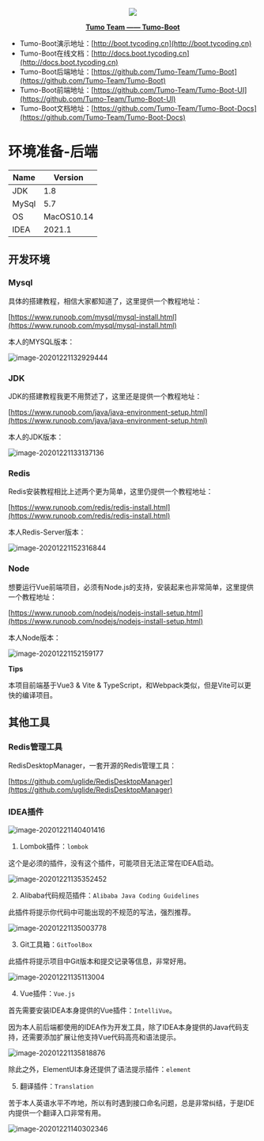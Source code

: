 <p align="center">
    <img src="http://cdn.tycoding.cn/MIK-WxRzP9.png" />
</p>
<p align="center">
    <a href="https://github.com/Tumo-Team" target="_blank">
        <strong>Tumo Team —— Tumo-Boot</strong>
    </a>
</p>


- Tumo-Boot演示地址：[http://boot.tycoding.cn](http://boot.tycoding.cn)
- Tumo-Boot在线文档：[http://docs.boot.tycoding.cn](http://docs.boot.tycoding.cn)
- Tumo-Boot后端地址：[https://github.com/Tumo-Team/Tumo-Boot](https://github.com/Tumo-Team/Tumo-Boot)
- Tumo-Boot前端地址：[https://github.com/Tumo-Team/Tumo-Boot-UI](https://github.com/Tumo-Team/Tumo-Boot-UI)
- Tumo-Boot文档地址：[https://github.com/Tumo-Team/Tumo-Boot-Docs](https://github.com/Tumo-Team/Tumo-Boot-Docs)



# 环境准备-后端

| Name  | Version    |
| ----- | ---------- |
| JDK   | 1.8        |
| MySql | 5.7        |
| OS    | MacOS10.14 |
| IDEA  | 2021.1     |

## 开发环境

### Mysql

具体的搭建教程，相信大家都知道了，这里提供一个教程地址：

[https://www.runoob.com/mysql/mysql-install.html](https://www.runoob.com/mysql/mysql-install.html)

本人的MYSQL版本：

![image-20201221132929444](http://cdn.tycoding.cn/20201221132950.png)

### JDK

JDK的搭建教程我更不用赘述了，这里还是提供一个教程地址：

[https://www.runoob.com/java/java-environment-setup.html](https://www.runoob.com/java/java-environment-setup.html)

本人的JDK版本：

![image-20201221133137136](http://cdn.tycoding.cn/20201221133137.png)

### Redis

Redis安装教程相比上述两个更为简单，这里仍提供一个教程地址：

[https://www.runoob.com/redis/redis-install.html](https://www.runoob.com/redis/redis-install.html)

本人Redis-Server版本：

![image-20201221152316844](http://cdn.tycoding.cn/20201221152316.png)

### Node

想要运行Vue前端项目，必须有Node.js的支持，安装起来也非常简单，这里提供一个教程地址：

[https://www.runoob.com/nodejs/nodejs-install-setup.html](https://www.runoob.com/nodejs/nodejs-install-setup.html)

本人Node版本：

![image-20201221152159177](http://cdn.tycoding.cn/20201221152159.png)

**Tips**

本项目前端基于Vue3 & Vite & TypeScript，和Webpack类似，但是Vite可以更快的编译项目。

## 其他工具

### Redis管理工具

RedisDesktopManager，一套开源的Redis管理工具：

[https://github.com/uglide/RedisDesktopManager](https://github.com/uglide/RedisDesktopManager)

### IDEA插件

![image-20201221140401416](http://cdn.tycoding.cn/20201221140401.png)

1. Lombok插件：`lombok`

这个是必须的插件，没有这个插件，可能项目无法正常在IDEA启动。

![image-20201221135352452](http://cdn.tycoding.cn/20201221135352.png)

2. Alibaba代码规范插件：`Alibaba Java Coding Guidelines`

此插件将提示你代码中可能出现的不规范的写法，强烈推荐。

![image-20201221135003778](http://cdn.tycoding.cn/20201221135003.png)

3. Git工具箱：`GitToolBox`

此插件将提示项目中Git版本和提交记录等信息，非常好用。

![image-20201221135113004](http://cdn.tycoding.cn/20201221135113.png)

4. Vue插件：`Vue.js`

首先需要安装IDEA本身提供的Vue插件：`IntelliVue`。

因为本人前后端都使用的IDEA作为开发工具，除了IDEA本身提供的Java代码支持，还需要添加扩展让他支持Vue代码高亮和语法提示。

![image-20201221135818876](http://cdn.tycoding.cn/20201221135819.png)

除此之外，ElementUI本身还提供了语法提示插件：`element`

5. 翻译插件：`Translation`

苦于本人英语水平不咋地，所以有时遇到接口命名问题，总是非常纠结，于是IDE内提供一个翻译入口非常有用。

![image-20201221140302346](http://cdn.tycoding.cn/20201221140302.png)